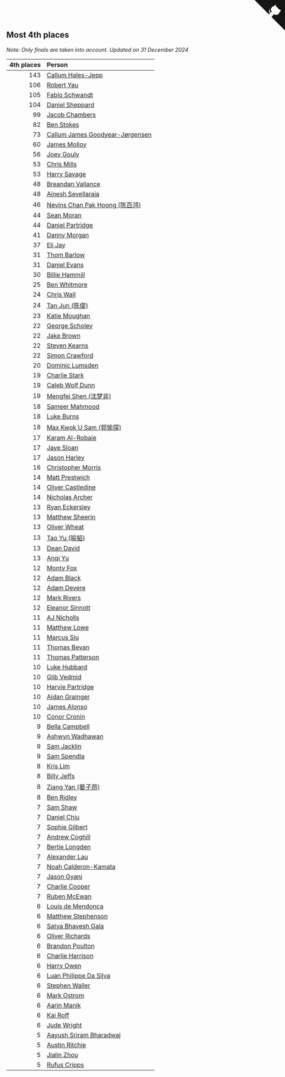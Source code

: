 ## Most 4th places

*Note: Only finals are taken into account.*
*Updated on 31 December 2024*

| 4th places | Person |
| ---: | :--- |
| 143 | [Callum Hales-Jepp](https://www.worldcubeassociation.org/persons/2012HALE01) |
| 106 | [Robert Yau](https://www.worldcubeassociation.org/persons/2009YAUR01) |
| 105 | [Fabio Schwandt](https://www.worldcubeassociation.org/persons/2014SCHW02) |
| 104 | [Daniel Sheppard](https://www.worldcubeassociation.org/persons/2009SHEP01) |
| 99 | [Jacob Chambers](https://www.worldcubeassociation.org/persons/2017CHAM09) |
| 82 | [Ben Stokes](https://www.worldcubeassociation.org/persons/2018STOK01) |
| 73 | [Callum James Goodyear-Jørgensen](https://www.worldcubeassociation.org/persons/2012GOOD02) |
| 60 | [James Molloy](https://www.worldcubeassociation.org/persons/2011MOLL01) |
| 56 | [Joey Gouly](https://www.worldcubeassociation.org/persons/2007GOUL01) |
| 53 | [Chris Mills](https://www.worldcubeassociation.org/persons/2014MILL04) |
| 53 | [Harry Savage](https://www.worldcubeassociation.org/persons/2013SAVA01) |
| 48 | [Breandan Vallance](https://www.worldcubeassociation.org/persons/2007VALL01) |
| 48 | [Ainesh Sevellaraja](https://www.worldcubeassociation.org/persons/2012SEVE01) |
| 46 | [Nevins Chan Pak Hoong (陈百鸿)](https://www.worldcubeassociation.org/persons/2010CHAN20) |
| 44 | [Sean Moran](https://www.worldcubeassociation.org/persons/2016MORA24) |
| 44 | [Daniel Partridge](https://www.worldcubeassociation.org/persons/2022PART02) |
| 41 | [Danny Morgan](https://www.worldcubeassociation.org/persons/2019MORG10) |
| 37 | [Eli Jay](https://www.worldcubeassociation.org/persons/2014JAYE01) |
| 31 | [Thom Barlow](https://www.worldcubeassociation.org/persons/2006BARL01) |
| 31 | [Daniel Evans](https://www.worldcubeassociation.org/persons/2016EVAN06) |
| 30 | [Billie Hammill](https://www.worldcubeassociation.org/persons/2015HAMM01) |
| 25 | [Ben Whitmore](https://www.worldcubeassociation.org/persons/2009WHIT01) |
| 24 | [Chris Wall](https://www.worldcubeassociation.org/persons/2011WALL02) |
| 24 | [Tan Jun (陈俊)](https://www.worldcubeassociation.org/persons/2018JUNT01) |
| 23 | [Katie Moughan](https://www.worldcubeassociation.org/persons/2017DAVI03) |
| 22 | [George Scholey](https://www.worldcubeassociation.org/persons/2015SCHO05) |
| 22 | [Jake Brown](https://www.worldcubeassociation.org/persons/2020BROW01) |
| 22 | [Steven Kearns](https://www.worldcubeassociation.org/persons/2015KEAR01) |
| 22 | [Simon Crawford](https://www.worldcubeassociation.org/persons/2008CRAW01) |
| 20 | [Dominic Lumsden](https://www.worldcubeassociation.org/persons/2016LUMS01) |
| 19 | [Charlie Stark](https://www.worldcubeassociation.org/persons/2014STAR05) |
| 19 | [Caleb Wolf Dunn](https://www.worldcubeassociation.org/persons/2022DUNN03) |
| 19 | [Mengfei Shen (沈梦非)](https://www.worldcubeassociation.org/persons/2018SHEN07) |
| 18 | [Sameer Mahmood](https://www.worldcubeassociation.org/persons/2013MAHM02) |
| 18 | [Luke Burns](https://www.worldcubeassociation.org/persons/2020BURN06) |
| 18 | [Max Kwok U Sam (郭愉琛)](https://www.worldcubeassociation.org/persons/2018SAMK01) |
| 17 | [Karam Al-Robaie](https://www.worldcubeassociation.org/persons/2016ALRO01) |
| 17 | [Jaye Sloan](https://www.worldcubeassociation.org/persons/2022SLOA01) |
| 17 | [Jason Harley](https://www.worldcubeassociation.org/persons/2016HARL01) |
| 16 | [Christopher Morris](https://www.worldcubeassociation.org/persons/2013MORR03) |
| 14 | [Matt Prestwich](https://www.worldcubeassociation.org/persons/2016PRES04) |
| 14 | [Oliver Castledine](https://www.worldcubeassociation.org/persons/2018CAST08) |
| 14 | [Nicholas Archer](https://www.worldcubeassociation.org/persons/2020ARCH01) |
| 13 | [Ryan Eckersley](https://www.worldcubeassociation.org/persons/2019ECKE02) |
| 13 | [Matthew Sheerin](https://www.worldcubeassociation.org/persons/2009SHEE01) |
| 13 | [Oliver Wheat](https://www.worldcubeassociation.org/persons/2016WHEA01) |
| 13 | [Tao Yu (喻韬)](https://www.worldcubeassociation.org/persons/2012YUTA01) |
| 13 | [Dean David](https://www.worldcubeassociation.org/persons/2022DAVI06) |
| 13 | [Anqi Yu](https://www.worldcubeassociation.org/persons/2018YUAN02) |
| 12 | [Monty Fox](https://www.worldcubeassociation.org/persons/2023FOXM01) |
| 12 | [Adam Black](https://www.worldcubeassociation.org/persons/2022BLAC01) |
| 12 | [Adam Devere](https://www.worldcubeassociation.org/persons/2018DEVE02) |
| 12 | [Mark Rivers](https://www.worldcubeassociation.org/persons/2015RIVE05) |
| 12 | [Eleanor Sinnott](https://www.worldcubeassociation.org/persons/2016SINN01) |
| 11 | [AJ Nicholls](https://www.worldcubeassociation.org/persons/2015NICH04) |
| 11 | [Matthew Lowe](https://www.worldcubeassociation.org/persons/2014LOWE01) |
| 11 | [Marcus Siu](https://www.worldcubeassociation.org/persons/2016SIUM01) |
| 11 | [Thomas Bevan](https://www.worldcubeassociation.org/persons/2017BEVA01) |
| 11 | [Thomas Patterson](https://www.worldcubeassociation.org/persons/2014PATT02) |
| 10 | [Luke Hubbard](https://www.worldcubeassociation.org/persons/2011HUBB01) |
| 10 | [Glib Vedmid](https://www.worldcubeassociation.org/persons/2016VEDM01) |
| 10 | [Harvie Partridge](https://www.worldcubeassociation.org/persons/2015PART04) |
| 10 | [Aidan Grainger](https://www.worldcubeassociation.org/persons/2018GRAI01) |
| 10 | [James Alonso](https://www.worldcubeassociation.org/persons/2018ALON07) |
| 10 | [Conor Cronin](https://www.worldcubeassociation.org/persons/2013CRON01) |
| 9 | [Bella Campbell](https://www.worldcubeassociation.org/persons/2018CAMP17) |
| 9 | [Ashwyn Wadhawan](https://www.worldcubeassociation.org/persons/2022WADH02) |
| 9 | [Sam Jacklin](https://www.worldcubeassociation.org/persons/2015JACK04) |
| 9 | [Sam Spendla](https://www.worldcubeassociation.org/persons/2015SPEN01) |
| 8 | [Kris Lim](https://www.worldcubeassociation.org/persons/2022LIMK01) |
| 8 | [Billy Jeffs](https://www.worldcubeassociation.org/persons/2012JEFF01) |
| 8 | [Ziang Yan (晏子昂)](https://www.worldcubeassociation.org/persons/2017YANZ01) |
| 8 | [Ben Ridley](https://www.worldcubeassociation.org/persons/2016RIDL01) |
| 7 | [Sam Shaw](https://www.worldcubeassociation.org/persons/2016SHAW02) |
| 7 | [Daniel Chiu](https://www.worldcubeassociation.org/persons/2022CHIU06) |
| 7 | [Sophie Gilbert](https://www.worldcubeassociation.org/persons/2022GILB05) |
| 7 | [Andrew Coghill](https://www.worldcubeassociation.org/persons/2009COGH01) |
| 7 | [Bertie Longden](https://www.worldcubeassociation.org/persons/2014LONG06) |
| 7 | [Alexander Lau](https://www.worldcubeassociation.org/persons/2011LAUA01) |
| 7 | [Noah Calderon-Kamata](https://www.worldcubeassociation.org/persons/2022CALD07) |
| 7 | [Jason Gyani](https://www.worldcubeassociation.org/persons/2008GYAN01) |
| 7 | [Charlie Cooper](https://www.worldcubeassociation.org/persons/2007COOP01) |
| 7 | [Ruben McEwan](https://www.worldcubeassociation.org/persons/2022MCEW01) |
| 6 | [Louis de Mendonça](https://www.worldcubeassociation.org/persons/2013MEND03) |
| 6 | [Matthew Stephenson](https://www.worldcubeassociation.org/persons/2022STEP04) |
| 6 | [Satya Bhavesh Gala](https://www.worldcubeassociation.org/persons/2022GALA03) |
| 6 | [Oliver Richards](https://www.worldcubeassociation.org/persons/2022RICH02) |
| 6 | [Brandon Poulton](https://www.worldcubeassociation.org/persons/2019POUL02) |
| 6 | [Charlie Harrison](https://www.worldcubeassociation.org/persons/2017HARR08) |
| 6 | [Harry Owen](https://www.worldcubeassociation.org/persons/2017OWEN01) |
| 6 | [Luan Philippe Da Silva](https://www.worldcubeassociation.org/persons/2022SILV08) |
| 6 | [Stephen Waller](https://www.worldcubeassociation.org/persons/2017WALL12) |
| 6 | [Mark Ostrom](https://www.worldcubeassociation.org/persons/2017OSTR01) |
| 6 | [Aarin Manik](https://www.worldcubeassociation.org/persons/2017MANI03) |
| 6 | [Kai Roff](https://www.worldcubeassociation.org/persons/2018ROFF01) |
| 6 | [Jude Wright](https://www.worldcubeassociation.org/persons/2008WRIG02) |
| 5 | [Aayush Sriram Bharadwaj](https://www.worldcubeassociation.org/persons/2018BHAR02) |
| 5 | [Austin Ritchie](https://www.worldcubeassociation.org/persons/2022RITC01) |
| 5 | [Jialin Zhou](https://www.worldcubeassociation.org/persons/2013ZHOU19) |
| 5 | [Rufus Cripps](https://www.worldcubeassociation.org/persons/2022CRIP01) |


<a href="https://github.com/simonkellly/wca_statistics_uk" class="github-corner" aria-label="View source on Github"><svg width="80" height="80" viewBox="0 0 250 250" style="fill:#151513; color:#fff; position: absolute; top: 0; border: 0; right: 0;" aria-hidden="true"><path d="M0,0 L115,115 L130,115 L142,142 L250,250 L250,0 Z"></path><path d="M128.3,109.0 C113.8,99.7 119.0,89.6 119.0,89.6 C122.0,82.7 120.5,78.6 120.5,78.6 C119.2,72.0 123.4,76.3 123.4,76.3 C127.3,80.9 125.5,87.3 125.5,87.3 C122.9,97.6 130.6,101.9 134.4,103.2" fill="currentColor" style="transform-origin: 130px 106px;" class="octo-arm"></path><path d="M115.0,115.0 C114.9,115.1 118.7,116.5 119.8,115.4 L133.7,101.6 C136.9,99.2 139.9,98.4 142.2,98.6 C133.8,88.0 127.5,74.4 143.8,58.0 C148.5,53.4 154.0,51.2 159.7,51.0 C160.3,49.4 163.2,43.6 171.4,40.1 C171.4,40.1 176.1,42.5 178.8,56.2 C183.1,58.6 187.2,61.8 190.9,65.4 C194.5,69.0 197.7,73.2 200.1,77.6 C213.8,80.2 216.3,84.9 216.3,84.9 C212.7,93.1 206.9,96.0 205.4,96.6 C205.1,102.4 203.0,107.8 198.3,112.5 C181.9,128.9 168.3,122.5 157.7,114.1 C157.9,116.9 156.7,120.9 152.7,124.9 L141.0,136.5 C139.8,137.7 141.6,141.9 141.8,141.8 Z" fill="currentColor" class="octo-body"></path></svg></a><style>.github-corner:hover .octo-arm{animation:octocat-wave 560ms ease-in-out}@keyframes octocat-wave{0%,100%{transform:rotate(0)}20%,60%{transform:rotate(-25deg)}40%,80%{transform:rotate(10deg)}}@media (max-width:500px){.github-corner:hover .octo-arm{animation:none}.github-corner .octo-arm{animation:octocat-wave 560ms ease-in-out}}</style>

